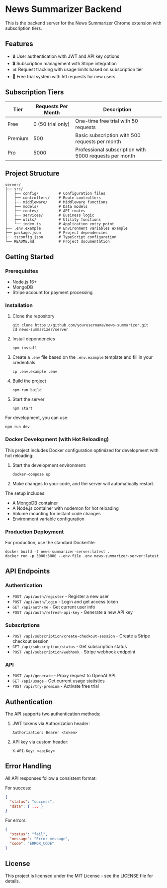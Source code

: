 # News Summarizer Backend

This is the backend server for the News Summarizer Chrome extension with subscription tiers.

## Features

- 🔒 User authentication with JWT and API key options
- 💲 Subscription management with Stripe integration
- 📊 Request tracking with usage limits based on subscription tier
- 🚀 Free trial system with 50 requests for new users

## Subscription Tiers

| Tier | Requests Per Month | Description |
|------|-------------------|-------------|
| Free | 0 (50 trial only) | One-time free trial with 50 requests |
| Premium | 500 | Basic subscription with 500 requests per month |
| Pro | 5000 | Professional subscription with 5000 requests per month |

## Project Structure

```
server/
├── src/
│   ├── config/         # Configuration files
│   ├── controllers/    # Route controllers
│   ├── middleware/     # Middleware functions
│   ├── models/         # Data models
│   ├── routes/         # API routes
│   ├── services/       # Business logic
│   ├── utils/          # Utility functions
│   └── index.ts        # Application entry point
├── .env.example        # Environment variables example
├── package.json        # Project dependencies
├── tsconfig.json       # TypeScript configuration
└── README.md           # Project documentation
```

## Getting Started

### Prerequisites

- Node.js 16+
- MongoDB
- Stripe account for payment processing

### Installation

1. Clone the repository
   ```
   git clone https://github.com/yourusername/news-summarizer.git
   cd news-summarizer/server
   ```

2. Install dependencies
   ```
   npm install
   ```

3. Create a `.env` file based on the `.env.example` template and fill in your credentials
   ```
   cp .env.example .env
   ```

4. Build the project
   ```
   npm run build
   ```

5. Start the server
   ```
   npm start
   ```

For development, you can use:
```
npm run dev
```

### Docker Development (with Hot Reloading)

This project includes Docker configuration optimized for development with hot reloading:

1. Start the development environment:
   ```
   docker-compose up
   ```

2. Make changes to your code, and the server will automatically restart.

The setup includes:
- A MongoDB container
- A Node.js container with nodemon for hot reloading 
- Volume mounting for instant code changes
- Environment variable configuration

### Production Deployment

For production, use the standard Dockerfile:

```
docker build -t news-summarizer-server:latest .
docker run -p 3000:3000 --env-file .env news-summarizer-server:latest
```

## API Endpoints

### Authentication

- `POST /api/auth/register` - Register a new user
- `POST /api/auth/login` - Login and get access token
- `GET /api/auth/me` - Get current user info
- `POST /api/auth/refresh-api-key` - Generate a new API key

### Subscriptions

- `POST /api/subscription/create-checkout-session` - Create a Stripe checkout session
- `GET /api/subscription/status` - Get subscription status
- `POST /api/subscription/webhook` - Stripe webhook endpoint

### API

- `POST /api/generate` - Proxy request to OpenAI API
- `GET /api/usage` - Get current usage statistics
- `POST /api/try-premium` - Activate free trial

## Authentication

The API supports two authentication methods:

1. JWT tokens via Authorization header:
   ```
   Authorization: Bearer <token>
   ```

2. API key via custom header:
   ```
   X-API-Key: <apiKey>
   ```

## Error Handling

All API responses follow a consistent format:

For success:
```json
{
  "status": "success",
  "data": { ... }
}
```

For errors:
```json
{
  "status": "fail",
  "message": "Error message",
  "code": "ERROR_CODE"
}
```

## License

This project is licensed under the MIT License - see the LICENSE file for details. 